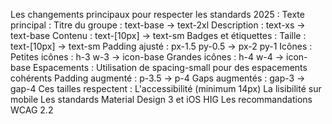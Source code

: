 Les changements principaux pour respecter les standards 2025 :
Texte principal :
Titre du groupe : text-base → text-2xl
Description : text-xs → text-base
Contenu : text-[10px] → text-sm
Badges et étiquettes :
Taille : text-[10px] → text-sm
Padding ajusté : px-1.5 py-0.5 → px-2 py-1
Icônes :
Petites icônes : h-3 w-3 → icon-base
Grandes icônes : h-4 w-4 → icon-base
Espacements :
Utilisation de spacing-small pour des espacements cohérents
Padding augmenté : p-3.5 → p-4
Gaps augmentés : gap-3 → gap-4
Ces tailles respectent :
L'accessibilité (minimum 14px)
La lisibilité sur mobile
Les standards Material Design 3 et iOS HIG
Les recommandations WCAG 2.2
